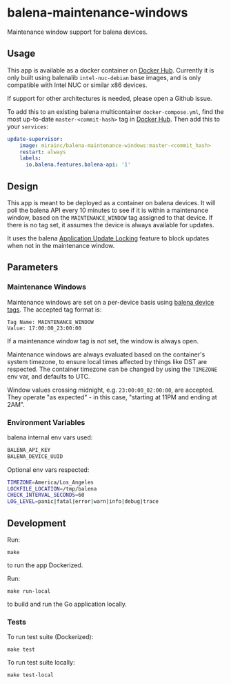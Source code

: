 # balena-maintenance-windows

Maintenance window support for balena devices.

## Usage

This app is available as a docker container on [Docker Hub](https://hub.docker.com/r/mirainc/balena-maintenance-windows/tags). Currently it is only built using balenalib `intel-nuc-debian` base images, and is only compatible with Intel NUC or similar x86 devices.

If support for other architectures is needed, please open a Github issue.

To add this to an existing balena multicontainer `docker-compose.yml`, find the most up-to-date `master-<commit-hash>` tag in [Docker Hub](https://hub.docker.com/r/mirainc/balena-maintenance-windows/tags). Then add this to your `services`:

```yaml
update-supervisor:
    image: mirainc/balena-maintenance-windows:master-<commit_hash>
    restart: always
    labels:
      io.balena.features.balena-api: '1'
```


## Design

This app is meant to be deployed as a container on balena devices. It will poll the balena API every 10 minutes to see if it is within a maintenance window, based on the `MAINTENANCE_WINDOW` tag assigned to that device. If there is no tag set, it assumes the device is always available for updates.

It uses the balena [Application Update Locking](https://www.balena.io/docs/learn/deploy/release-strategy/update-locking/) feature to block updates when not in the maintenance window.

## Parameters

### Maintenance Windows

Maintenance windows are set on a per-device basis using [balena device tags](https://www.balena.io/docs/learn/manage/filters-tags/#device-tags). The accepted tag format is:
```
Tag Name: MAINTENANCE_WINDOW
Value: 17:00:00_23:00:00
```

If a maintenance window tag is not set, the window is always open.

Maintenance windows are always evaluated based on the container's system timezone, to ensure local times affected by things like DST are respected. The container timezone can be changed by using the `TIMEZONE` env var, and defaults to UTC.

Window values crossing midnight, e.g. `23:00:00_02:00:00`, are accepted. They operate "as expected" - in this case, "starting at 11PM and ending at 2AM".

### Environment Variables

balena internal env vars used:
```bash
BALENA_API_KEY
BALENA_DEVICE_UUID
```

Optional env vars respected:
```bash
TIMEZONE=America/Los_Angeles
LOCKFILE_LOCATION=/tmp/balena
CHECK_INTERVAL_SECONDS=60
LOG_LEVEL=panic|fatal|error|warn|info|debug|trace
```

## Development

Run:
```
make
```
to run the app Dockerized.

Run:
```
make run-local
```
to build and run the Go application locally.

### Tests

To run test suite (Dockerized):
```
make test
```

To run test suite locally:
```
make test-local
```
